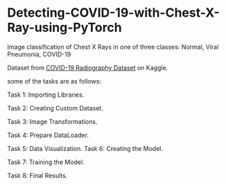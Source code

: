 # Detecting-COVID-19-with-Chest-X-Ray-using-PyTorch
Image classification of Chest X Rays in one of three classes: Normal, Viral Pneumonia, COVID-19


Dataset from [COVID-19 Radiography Dataset](https://www.kaggle.com/tawsifurrahman/covid19-radiography-database) on Kaggle.

some of the tasks are as follows:

Task 1: Importing Libraries.

Task 2: Creating Custom Dataset.

Task 3: Image Transformations.

Task 4: Prepare DataLoader.

Task 5: Data Visualization.
Task 6: Creating the Model.

Task 7: Training the Model.

Task 8: Final Results.
